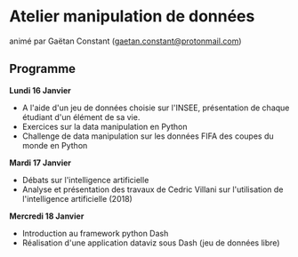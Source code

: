# Atelier manipulation de données 
animé par Gaëtan Constant (gaetan.constant@protonmail.com)

## Programme 

<strong>Lundi 16 Janvier </strong>

- A l'aide d'un jeu de données choisie sur l'INSEE, présentation de chaque étudiant d'un élément de sa vie.
- Exercices sur la data manipulation en Python
- Challenge de data manipulation sur les données FIFA des coupes du monde en Python
 

<strong>Mardi 17 Janvier</strong>

- Débats sur l'intelligence artificielle
- Analyse et présentation des travaux de Cedric Villani sur l'utilisation de l'intelligence artificielle (2018)
 

<strong> Mercredi 18 Janvier </strong>

- Introduction au framework python Dash
- Réalisation d'une application dataviz sous Dash (jeu de données libre)
